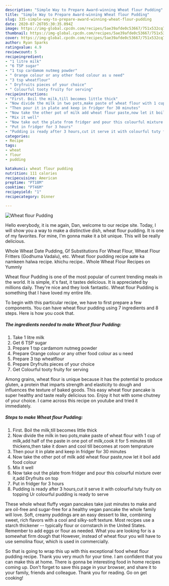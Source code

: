 ```yaml
---
description: "Simple Way to Prepare Award-winning Wheat flour Pudding"
title: "Simple Way to Prepare Award-winning Wheat flour Pudding"
slug: 335-simple-way-to-prepare-award-winning-wheat-flour-pudding
date: 2020-07-26T05:30:35.094Z
image: https://img-global.cpcdn.com/recipes/5ae39afde0c53667/751x532cq70/wheat-flour-pudding-recipe-main-photo.jpg
thumbnail: https://img-global.cpcdn.com/recipes/5ae39afde0c53667/751x532cq70/wheat-flour-pudding-recipe-main-photo.jpg
cover: https://img-global.cpcdn.com/recipes/5ae39afde0c53667/751x532cq70/wheat-flour-pudding-recipe-main-photo.jpg
author: Ryan Sparks
ratingvalue: 4.9
reviewcount: 5
recipeingredient:
- "1 litre milk"
- "6 TSP sugar"
- "1 tsp cardamom nutmeg powder"
- " Orange colour or any other food colour as u need"
- "3 tsp wheatflour"
- " Dryfruits pieces of your choice"
- " Colourful tooty fruity for serving"
recipeinstructions:
- "First. Boil the milk,till becomes little thick"
- "Now divide the milk in two pots,make paste of wheat flour with 1 cup of milk,add half of the paste in one pot of milk,cook it for 5 minutes till thickens,then take it down and cool till becomes at room temprature"
- "Then pour it in plate and keep in fridger for 30 minutes"
- "Now take the other pot of milk add wheat flour paste,now let it boil add food colour"
- "Mix it well"
- "Now take out the plate from fridger and pour this colourful mixture over it,add Dryfruits on top"
- "Put in fridger for 3 hours"
- "Pudding is ready after 3 hours,cut it serve it with colourful tuty fruity on topping Ur colourful pudding is ready to serve"
categories:
- Recipe
tags:
- wheat
- flour
- pudding

katakunci: wheat flour pudding 
nutrition: 111 calories
recipecuisine: American
preptime: "PT18M"
cooktime: "PT46M"
recipeyield: "1"
recipecategory: Dinner

---
```



![Wheat flour Pudding](https://img-global.cpcdn.com/recipes/5ae39afde0c53667/751x532cq70/wheat-flour-pudding-recipe-main-photo.jpg)

Hello everybody, it is me again, Dan, welcome to our recipe site. Today, I will show you a way to make a distinctive dish, wheat flour pudding. It is one of my favorites. For mine, I'm gonna make it a bit unique. This will be really delicious.

Whole Wheat Date Pudding, Gf Substitutions For Wheat Flour, Wheat Flour Fritters (Godhuma Vadalu), etc. Wheat floor pudding recipe aate ka namkeen halwa recipe. khichu recipe.. Whole Wheat Flour Recipes on Yummly

Wheat flour Pudding is one of the most popular of current trending meals in the world. It is simple, it's fast, it tastes delicious. It is appreciated by millions daily. They're nice and they look fantastic. Wheat flour Pudding is something that I have loved my entire life.


To begin with this particular recipe, we have to first prepare a few components. You can have wheat flour pudding using 7 ingredients and 8 steps. Here is how you cook that.

<!--inarticleads1-->

##### The ingredients needed to make Wheat flour Pudding:

1. Take 1 litre milk
1. Get 6 TSP sugar
1. Prepare 1 tsp cardamom nutmeg powder
1. Prepare  Orange colour or any other food colour as u need
1. Prepare 3 tsp wheatflour
1. Prepare  Dryfruits pieces of your choice
1. Get  Colourful tooty fruity for serving


Among grains, wheat flour is unique because it has the potential to produce gluten, a protein that imparts strength and elasticity to dough and influences the texture of baked goods. This easy wheat flour pancake is super healthy and taste really delicious too. Enjoy it hot with some chutney of your choice. I came across this recipe on youtube and tried it immediately. 

<!--inarticleads2-->

##### Steps to make Wheat flour Pudding:

1. First. Boil the milk,till becomes little thick
1. Now divide the milk in two pots,make paste of wheat flour with 1 cup of milk,add half of the paste in one pot of milk,cook it for 5 minutes till thickens,then take it down and cool till becomes at room temprature
1. Then pour it in plate and keep in fridger for 30 minutes
1. Now take the other pot of milk add wheat flour paste,now let it boil add food colour
1. Mix it well
1. Now take out the plate from fridger and pour this colourful mixture over it,add Dryfruits on top
1. Put in fridger for 3 hours
1. Pudding is ready after 3 hours,cut it serve it with colourful tuty fruity on topping Ur colourful pudding is ready to serve


These whole wheat fluffy vegan pancakes take just minutes to make and are oil-free and sugar-free for a healthy vegan pancake the whole family will love. Soft, creamy puddings are an easy dessert to like, combining sweet, rich flavors with a cool and silky-soft texture. Most recipes use a starch thickener -- typically flour or cornstarch in the United States. Remember to add eggs or flour as needed. What you are looking for is a somewhat firm dough that However, instead of wheat flour you will have to use semolina flour, which is used in commercially. 

So that is going to wrap this up with this exceptional food wheat flour pudding recipe. Thank you very much for your time. I am confident that you can make this at home. There is gonna be interesting food in home recipes coming up. Don't forget to save this page in your browser, and share it to your family, friends and colleague. Thank you for reading. Go on get cooking!
